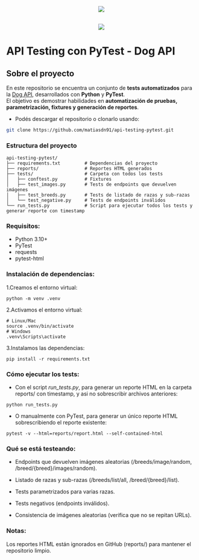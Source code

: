 <p align="center">
  <a href="https://www.linkedin.com/in/matias-damian-nazadek/"><img src="https://img.shields.io/badge/Matias%20Nazadek-LinkedIn-informational" style="max-height: 300px;" style="max-height: 300px;"></a>
</p>
<br>
<div align="center">
    <a href="https://docs.pytest.org/en/stable/"><img src="https://encrypted-tbn0.gstatic.com/images?q=tbn:ANd9GcT53FNUfoJOMmuxHw_461WuMi5GZ7nQHoRjtg&s" /></a>
</div>

# API Testing con PyTest - Dog API

## Sobre el proyecto

En este repositorio se encuentra un conjunto de **tests automatizados** para la [Dog API](https://dog.ceo/dog-api/), desarrollados con **Python** y **PyTest**.  
El objetivo es demostrar habilidades en **automatización de pruebas, parametrización, fixtures y generación de reportes**.

- Podés descargar el repositorio o clonarlo usando:

```bash
git clone https://github.com/matiasdn91/api-testing-pytest.git
```
### Estructura del proyecto

```text
api-testing-pytest/
├── requirements.txt         # Dependencias del proyecto
├── reports/                 # Reportes HTML generados
├── tests/                   # Carpeta con todos los tests
│   ├── conftest.py          # Fixtures
│   ├── test_images.py       # Tests de endpoints que devuelven imágenes
│   ├── test_breeds.py       # Tests de listado de razas y sub-razas
│   └── test_negative.py     # Tests de endpoints inválidos
└── run_tests.py             # Script para ejecutar todos los tests y generar reporte con timestamp
```
### Requisitos:

- Python 3.10+
- PyTest
- requests
- pytest-html

### Instalación de dependencias:

1.Creamos el entorno virtual:
```
python -m venv .venv
```
2.Activamos el entorno virtual:
```
# Linux/Mac
source .venv/bin/activate
# Windows
.venv\Scripts\activate
```
3.Instalamos las dependencias:
```
pip install -r requirements.txt
```  

### Cómo ejecutar los tests:
- Con el script *run_tests.py*, para generar un reporte HTML en la carpeta reports/ con timestamp, y asi no sobrescribir archivos anteriores:
```
python run_tests.py
```
- O manualmente con PyTest, para generar un único reporte HTML sobrescribiendo el reporte existente:
```
pytest -v --html=reports/report.html --self-contained-html
```
### Qué se está testeando:

- Endpoints que devuelven imágenes aleatorias (/breeds/image/random, /breed/{breed}/images/random).

- Listado de razas y sub-razas (/breeds/list/all, /breed/{breed}/list).

- Tests parametrizados para varias razas.

- Tests negativos (endpoints inválidos).

- Consistencia de imágenes aleatorias (verifica que no se repitan URLs).

### Notas:

Los reportes HTML están ignorados en GitHub (reports/) para mantener el repositorio limpio.